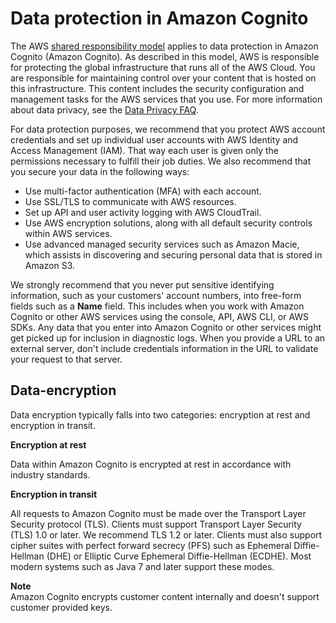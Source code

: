 # Data protection in Amazon Cognito<a name="data-protection"></a>

The AWS [shared responsibility model](http://aws.amazon.com/compliance/shared-responsibility-model/) applies to data protection in Amazon Cognito \(Amazon Cognito\)\. As described in this model, AWS is responsible for protecting the global infrastructure that runs all of the AWS Cloud\. You are responsible for maintaining control over your content that is hosted on this infrastructure\. This content includes the security configuration and management tasks for the AWS services that you use\. For more information about data privacy, see the [Data Privacy FAQ](http://aws.amazon.com/compliance/data-privacy-faq)\.

For data protection purposes, we recommend that you protect AWS account credentials and set up individual user accounts with AWS Identity and Access Management \(IAM\)\. That way each user is given only the permissions necessary to fulfill their job duties\. We also recommend that you secure your data in the following ways:
+ Use multi\-factor authentication \(MFA\) with each account\.
+ Use SSL/TLS to communicate with AWS resources\.
+ Set up API and user activity logging with AWS CloudTrail\.
+ Use AWS encryption solutions, along with all default security controls within AWS services\.
+ Use advanced managed security services such as Amazon Macie, which assists in discovering and securing personal data that is stored in Amazon S3\.

We strongly recommend that you never put sensitive identifying information, such as your customers' account numbers, into free\-form fields such as a **Name** field\. This includes when you work with Amazon Cognito or other AWS services using the console, API, AWS CLI, or AWS SDKs\. Any data that you enter into Amazon Cognito or other services might get picked up for inclusion in diagnostic logs\. When you provide a URL to an external server, don't include credentials information in the URL to validate your request to that server\.

## Data\-encryption<a name="data-encryption"></a>

Data encryption typically falls into two categories: encryption at rest and encryption in transit\.

**Encryption at rest**

Data within Amazon Cognito is encrypted at rest in accordance with industry standards\. 

**Encryption in transit**

 All requests to Amazon Cognito must be made over the Transport Layer Security protocol \(TLS\)\. Clients must support Transport Layer Security \(TLS\) 1\.0 or later\. We recommend TLS 1\.2 or later\. Clients must also support cipher suites with perfect forward secrecy \(PFS\) such as Ephemeral Diffie\-Hellman \(DHE\) or Elliptic Curve Ephemeral Diffie\-Hellman \(ECDHE\)\. Most modern systems such as Java 7 and later support these modes\. 

**Note**  
Amazon Cognito encrypts customer content internally and doesn't support customer provided keys\.